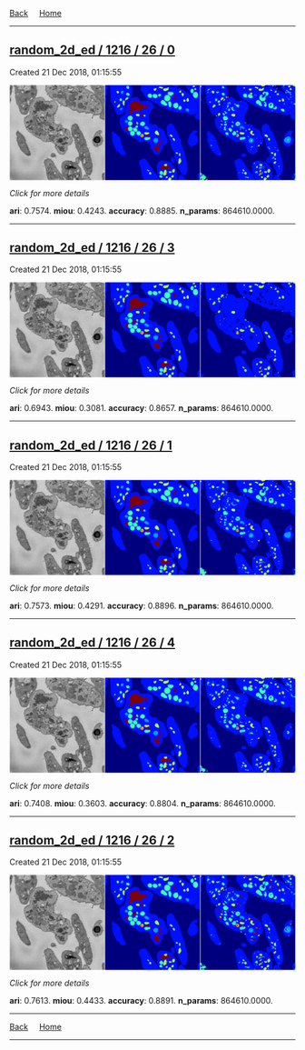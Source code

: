 
[Back](..)&nbsp;&nbsp;&nbsp;&nbsp;&nbsp;[Home](https://leapmanlab.github.io/snapshots)

---

<div class="summary"><a href="0"><h2>random_2d_ed / 1216 / 26 / 0</h2></a><p>Created 21 Dec 2018, 01:15:55
</p><a href="0"><img src="0/media/summary.png" align="center"></a><p>
<i>Click for more details</i>
</p></div>

**ari**: 0.7574. **miou**: 0.4243. **accuracy**: 0.8885. **n_params**: 864610.0000. 

---

<div class="summary"><a href="3"><h2>random_2d_ed / 1216 / 26 / 3</h2></a><p>Created 21 Dec 2018, 01:15:55
</p><a href="3"><img src="3/media/summary.png" align="center"></a><p>
<i>Click for more details</i>
</p></div>

**ari**: 0.6943. **miou**: 0.3081. **accuracy**: 0.8657. **n_params**: 864610.0000. 

---

<div class="summary"><a href="1"><h2>random_2d_ed / 1216 / 26 / 1</h2></a><p>Created 21 Dec 2018, 01:15:55
</p><a href="1"><img src="1/media/summary.png" align="center"></a><p>
<i>Click for more details</i>
</p></div>

**ari**: 0.7573. **miou**: 0.4291. **accuracy**: 0.8896. **n_params**: 864610.0000. 

---

<div class="summary"><a href="4"><h2>random_2d_ed / 1216 / 26 / 4</h2></a><p>Created 21 Dec 2018, 01:15:55
</p><a href="4"><img src="4/media/summary.png" align="center"></a><p>
<i>Click for more details</i>
</p></div>

**ari**: 0.7408. **miou**: 0.3603. **accuracy**: 0.8804. **n_params**: 864610.0000. 

---

<div class="summary"><a href="2"><h2>random_2d_ed / 1216 / 26 / 2</h2></a><p>Created 21 Dec 2018, 01:15:55
</p><a href="2"><img src="2/media/summary.png" align="center"></a><p>
<i>Click for more details</i>
</p></div>

**ari**: 0.7613. **miou**: 0.4433. **accuracy**: 0.8891. **n_params**: 864610.0000. 

---

[Back](..)&nbsp;&nbsp;&nbsp;&nbsp;&nbsp;[Home](https://leapmanlab.github.io/snapshots)

---
